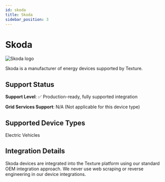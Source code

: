 ```yaml
---
id: skoda
title: Skoda
sidebar_position: 3
---
```


# Skoda

<div style={{ textAlign: 'center', margin: '20px 0' }}>
  <img 
    src="https://device.cms.texture.energy/logo/%20Skoda%20Vector%20Icon.svg" 
    alt="Skoda logo" 
    style={{ maxWidth: '200px', maxHeight: '150px' }}
  />
</div>

Skoda is a manufacturer of energy devices supported by Texture.



## Support Status

**Support Level**: ✅ Production-ready, fully supported integration

**Grid Services Support**: N/A (Not applicable for this device type)

## Supported Device Types

Electric Vehicles

## Integration Details

Skoda devices are integrated into the Texture platform using our standard OEM integration approach. We never use web scraping or reverse engineering in our device integrations.




